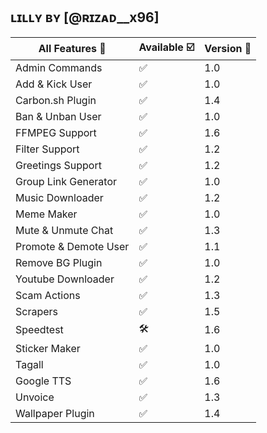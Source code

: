 ## ʟɪʟʟʏ ʙʏ [@ʀɪᴢᴀᴅ__x96]

| All Features 📢|Available ☑️|Version 🔎|
| ------------- | ------------ | ---------- |
| Admin Commands|✅|1.0|
| Add & Kick User|✅|1.0|
| Carbon.sh Plugin|✅|1.4|
| Ban & Unban User|✅|1.0|
| FFMPEG Support|✅|1.6|
| Filter Support|✅|1.2|
| Greetings Support|✅|1.2|
| Group Link Generator|✅|1.0|
| Music Downloader|✅|1.2|
| Meme Maker|✅|1.0|
| Mute & Unmute Chat|✅|1.3|
| Promote & Demote User|✅|1.1|
| Remove BG Plugin|✅|1.0|
| Youtube Downloader|✅|1.2|
| Scam Actions|✅|1.3|
| Scrapers|✅|1.5|
| Speedtest|🛠️|1.6|
| Sticker Maker|✅|1.0|
| Tagall|✅|1.0|
| Google TTS|✅|1.6|
| Unvoice|✅|1.3|
| Wallpaper Plugin|✅|1.4|
